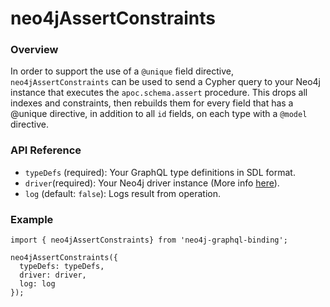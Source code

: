 # neo4jAssertConstraints

### Overview

In order to support the use of a `@unique` field directive, `neo4jAssertConstraints` can be used to send a Cypher query to your Neo4j instance that executes the  `apoc.schema.assert` procedure. This drops all indexes and constraints, then rebuilds them for every field that has a @unique directive, in addition to all `id` fields, on each type with a `@model` directive.

### API Reference

* `typeDefs` \(required\): Your GraphQL type definitions in SDL format. 
* `driver`\(required\): Your Neo4j driver instance \(More info [here](https://www.npmjs.com/package/neo4j-driver)\). 
* `log` \(default: `false`\): Logs result from operation.

### Example

```text
import { neo4jAssertConstraints} from 'neo4j-graphql-binding';

neo4jAssertConstraints({
  typeDefs: typeDefs,
  driver: driver,
  log: log
});
```


